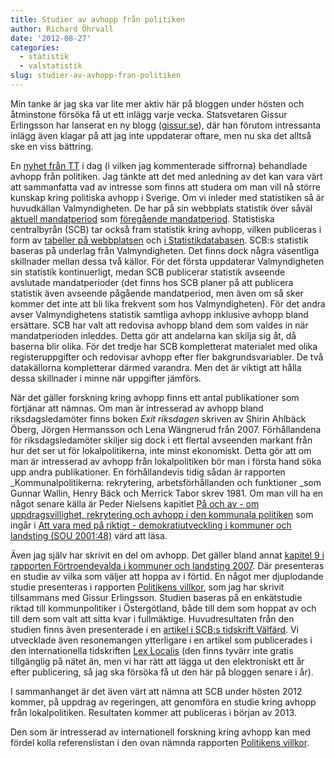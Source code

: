 ```yaml
---
title: Studier av avhopp från politiken
author: Richard Öhrvall
date: '2012-08-27'
categories:
  - statistik
  - valstatistik
slug: studier-av-avhopp-fran-politiken
---
```


Min tanke är jag ska var lite mer aktiv här på bloggen under hösten och åtminstone försöka få ut ett inlägg varje vecka. Statsvetaren Gissur Erlingsson har lanserat en ny blogg ([gissur.se](http://gissur.se/)), där han förutom intressanta inlägg även klagar på att jag inte uppdaterar oftare, men nu ska det alltså ske en viss bättring.

En [nyhet från TT](http://www.aftonbladet.se/senastenytt/ttnyheter/inrikes/article15315089.ab) i dag (i vilken jag kommenterade siffrorna) behandlade avhopp från politiken. Jag tänkte att det med anledning av det kan vara värt att sammanfatta vad av intresse som finns att studera om man vill nå större kunskap kring politiska avhopp i Sverige. Om vi inleder med statistiken så är huvudkällan Valmyndigheten. De har på sin webbplats statistik över såväl [aktuell mandatperiod](http://www.val.se/tidigare_val/val2010/nuvarande_ledamoter/index.html) som [föregående mandatperiod](http://www.val.se/tidigare_val/val2006/roststat/start.html). Statistiska centralbyrån (SCB) tar också fram statistik kring avhopp, vilken publiceras i form av [tabeller på webbplatsen](http://www.scb.se/Pages/ProductTables____12359.aspx) och [i Statistikdatabasen](http://www.ssd.scb.se/databaser/makro/Produkt.asp?produktid=ME0107). SCB:s statistik baseras på underlag från Valmyndigheten. Det finns dock några väsentliga skillnader mellan dessa två källor. För det första uppdaterar Valmyndigheten sin statistik kontinuerligt, medan SCB publicerar statistik avseende avslutade mandatperioder (det finns hos SCB planer på att publicera statistik även avseende pågående mandatperiod, men även om så sker kommer det inte att bli lika frekvent som hos Valmyndigheten). För det andra avser Valmyndighetens statistik samtliga avhopp inklusive avhopp bland ersättare. SCB har valt att redovisa avhopp bland dem som valdes in när mandatperioden inleddes. Detta gör att andelarna kan skilja sig åt, då baserna blir olika. För det tredje har SCB kompletterat materialet med olika registeruppgifter och redovisar avhopp efter fler bakgrundsvariabler. De två datakällorna kompletterar därmed varandra. Men det är viktigt att hålla dessa skillnader i minne när uppgifter jämförs.

När det gäller forskning kring avhopp finns ett antal publikationer som förtjänar att nämnas. Om man är intresserad av avhopp bland riksdagsledamöter finns boken _Exit riksdagen_ skriven av Shirin Ahlbäck Öberg, Jörgen Hermansson och Lena Wängnerud från 2007. Förhållandena för riksdagsledamöter skiljer sig dock i ett flertal avseenden markant från hur det ser ut för lokalpolitikerna, inte minst ekonomiskt. Detta gör att om man är intresserad av avhopp från lokalpolitiken bör man i första hand söka upp andra publikationer. En förhållandevis tidig sådan är rapporten _Kommunalpolitikerna: rekrytering, arbetsförhållanden och funktioner _som Gunnar Wallin, Henry Bäck och Merrick Tabor skrev 1981. Om man vill ha en något senare källa är Peder Nielsens kapitlet [På och av - om uppdragsvillighet, rekrytering och avhopp i den kommunala politiken](http://www.regeringen.se/content/1/c4/05/98/ce90cfe5.pdf) som ingår i [Att vara med på riktigt - demokratiutveckling i kommuner och landsting (SOU 2001:48)](http://www.regeringen.se/sb/d/108/a/598) värd att läsa.

Även jag själv har skrivit en del om avhopp. Det gäller bland annat [kapitel 9 i rapporten Förtroendevalda i kommuner och landsting 2007](http://www.scb.se/statistik/_publikationer/ME0001_2007A01_BR_ME09BR0801.pdf). Där presenteras en studie av vilka som väljer att hoppa av i förtid. En något mer djuplodande studie presenteras i rapporten [Politikens villkor](http://liu.diva-portal.org/smash/record.jsf?pid=diva2:358998), som jag har skrivit tillsammans med Gissur Erlingsson. Studien baseras på en enkätstudie riktad till kommunpolitiker i Östergötland, både till dem som hoppat av och till dem som valt att sitta kvar i fullmäktige. Huvudresultaten från den studien finns även presenterade i en [artikel i SCB:s tidskrift Välfärd](http://www.scb.se/Statistik/LE/LE0001/2010K02/LE0001_2010K02_TI_08_A05TI1002.pdf). Vi utvecklade även resonemangen ytterligare i en artikel som publicerades i den internationella tidskriften [Lex Localis](http://pub.lex-localis.info/index.php/LexLocalis/article/view/9.4.297-310) (den finns tyvärr inte gratis tillgänglig på nätet än, men vi har rätt att lägga ut den elektroniskt ett år efter publicering, så jag ska försöka få ut den här på bloggen senare i år).

I sammanhanget är det även värt att nämna att SCB under hösten 2012 kommer, på uppdrag av regeringen, att genomföra en studie kring avhopp från lokalpolitiken. Resultaten kommer att publiceras i början av 2013.

Den som är intresserad av internationell forskning kring avhopp kan med fördel kolla referenslistan i den ovan nämnda rapporten [Politikens villkor](http://liu.diva-portal.org/smash/record.jsf?pid=diva2:358998).

